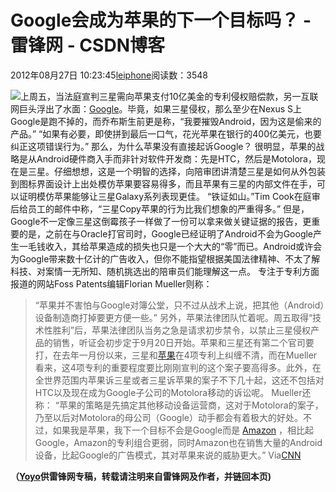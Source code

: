 
# Google会成为苹果的下一个目标吗？ - 雷锋网 - CSDN博客


2012年08月27日 10:23:45[leiphone](https://me.csdn.net/leiphone)阅读数：3548


![](http://www.leiphone.com/wp-content/uploads/2012/08/android1.jpg)上周五，当法庭宣判三星需向苹果支付10亿美金的专利侵权赔偿款，另一互联网巨头浮出了水面：[Google](http://leiphone.com/tag/google)。毕竟，如果三星侵权，那么至少在Nexus
 S上Google是跑不掉的，而乔布斯生前更是称，“我要摧毁Android，因为这是偷来的产品。” “如果有必要，即使拼到最后一口气，花光苹果在银行的400亿美元，也要纠正这项错误行为。”
那么，为什么苹果没有直接起诉Google？
很明显，苹果的战略是从Android硬件商入手而非针对软件开发商：先是HTC，然后是Motolora，现在是三星。仔细想想，这是一个明智的选择，向陪审团讲清楚三星是如何从外包装到图标界面设计上出处模仿苹果要容易得多，而且苹果有三星的内部文件在手，可以证明模仿苹果能够让三星Galaxy系列表现更佳。
“铁证如山。”Tim Cook在庭审后给员工的邮件中称，“三星Copy苹果的行为比我们想象的严重得多。”
但是，Google不一定像三星这倒霉孩子一样做了一份可以拿来做关键证据的报告，更重要的是，之前在与Oracle打官司时，Google已经证明了Android不会为Google产生一毛钱收入，其给苹果造成的损失也只是一个大大的“零”而已。Android或许会为Google带来数十亿计的广告收入，但你不能指望根据美国法律精神、不太了解科技、对案情一无所知、随机挑选出的陪审员们能理解这一点。
专注于专利方面报道的网站Foss Patents编辑Florian Mueller则称：
> “苹果并不害怕与Google对簿公堂，只不过从战术上说，把其他（Android）设备制造商打掉要更方便一些。”
另外，苹果法律团队忙着呢。周五取得“技术性胜利”后，苹果法律团队当务之急是请求初步禁令，以禁止三星侵权产品的销售，听证会初步定于9月20日开始。苹果和三星还有第二个官司要打，在去年一月份以来，三星和[苹果](http://leiphone.com/tag/%E8%8B%B9%E6%9E%9C)在4项专利上纠缠不清，而在Mueller看来，这4项专利的重要程度要比刚刚宣判的这个案子要高得多。此外，在全世界范围内苹果诉三星或者三星诉苹果的案子不下几十起，这还不包括对HTC以及现在成为Google子公司的Motolora移动的诉讼呢。
Mueller还称：
> “苹果的策略是先搞定其他移动设备运营商，这对于Motolora的案子，乃至以后对Motolora的母公司（Google）动手都会有着极大的好处。不过，如果我是苹果，我下一个目标不会是Google而是
> [Amazon](http://leiphone.com/tag/amazon)
> ，相比起Google，Amazon的专利组合更弱，同时Amazon也在销售大量的Android设备，比起Google的广告模式，其对苹果来说的威胁更大。”
Via[CNN](http://tech.fortune.cnn.com/2012/08/25/will-apple-now-sue-google/)

**（****[Yoyo](http://www.leiphone.com/author/yoyo)****供****雷锋网****专稿，转载请注明来自雷锋网及作者，并链回本页)**

